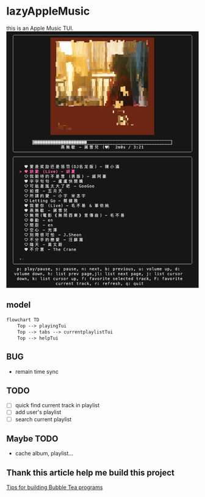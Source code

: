# lazyAppleMusic

this is an Apple Music TUI.  
![preview](asset/demo.gif)

## model

```mermaid
flowchart TD
    Top --> playingTui
    Top --> tabs --> currentplaylistTui
    Top --> helpTui
```

## BUG
- remain time sync

## TODO
- [ ] quick find current track in playlist
- [ ] add user's playlist
- [ ] search current playlist

## Maybe TODO
- cache album, playlist...

## Thank this article help me build this project

[Tips for building Bubble Tea programs](https://leg100.github.io/en/posts/building-bubbletea-programs/)
